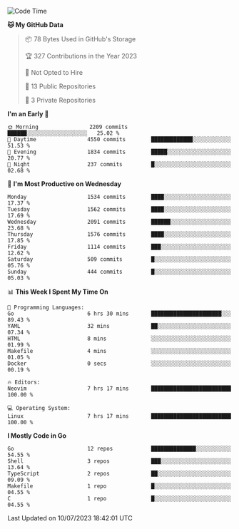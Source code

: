 <!--START_SECTION:waka-->
![Code Time](http://img.shields.io/badge/Code%20Time-64%20hrs%2016%20mins-blue)

**🐱 My GitHub Data** 

> 📦 78 Bytes Used in GitHub's Storage 
 > 
> 🏆 327 Contributions in the Year 2023
 > 
> 🚫 Not Opted to Hire
 > 
> 📜 13 Public Repositories 
 > 
> 🔑 3 Private Repositories 
 > 
**I'm an Early 🐤** 

```text
🌞 Morning                2209 commits        ██████░░░░░░░░░░░░░░░░░░░   25.02 % 
🌆 Daytime                4550 commits        █████████████░░░░░░░░░░░░   51.53 % 
🌃 Evening                1834 commits        █████░░░░░░░░░░░░░░░░░░░░   20.77 % 
🌙 Night                  237 commits         █░░░░░░░░░░░░░░░░░░░░░░░░   02.68 % 
```
📅 **I'm Most Productive on Wednesday** 

```text
Monday                   1534 commits        ████░░░░░░░░░░░░░░░░░░░░░   17.37 % 
Tuesday                  1562 commits        ████░░░░░░░░░░░░░░░░░░░░░   17.69 % 
Wednesday                2091 commits        ██████░░░░░░░░░░░░░░░░░░░   23.68 % 
Thursday                 1576 commits        ████░░░░░░░░░░░░░░░░░░░░░   17.85 % 
Friday                   1114 commits        ███░░░░░░░░░░░░░░░░░░░░░░   12.62 % 
Saturday                 509 commits         █░░░░░░░░░░░░░░░░░░░░░░░░   05.76 % 
Sunday                   444 commits         █░░░░░░░░░░░░░░░░░░░░░░░░   05.03 % 
```


📊 **This Week I Spent My Time On** 

```text
💬 Programming Languages: 
Go                       6 hrs 30 mins       ██████████████████████░░░   89.43 % 
YAML                     32 mins             ██░░░░░░░░░░░░░░░░░░░░░░░   07.34 % 
HTML                     8 mins              ░░░░░░░░░░░░░░░░░░░░░░░░░   01.99 % 
Makefile                 4 mins              ░░░░░░░░░░░░░░░░░░░░░░░░░   01.05 % 
Docker                   0 secs              ░░░░░░░░░░░░░░░░░░░░░░░░░   00.19 % 

🔥 Editors: 
Neovim                   7 hrs 17 mins       █████████████████████████   100.00 % 

💻 Operating System: 
Linux                    7 hrs 17 mins       █████████████████████████   100.00 % 
```

**I Mostly Code in Go** 

```text
Go                       12 repos            ██████████████░░░░░░░░░░░   54.55 % 
Shell                    3 repos             ███░░░░░░░░░░░░░░░░░░░░░░   13.64 % 
TypeScript               2 repos             ██░░░░░░░░░░░░░░░░░░░░░░░   09.09 % 
Makefile                 1 repo              █░░░░░░░░░░░░░░░░░░░░░░░░   04.55 % 
C                        1 repo              █░░░░░░░░░░░░░░░░░░░░░░░░   04.55 % 
```




 Last Updated on 10/07/2023 18:42:01 UTC
<!--END_SECTION:waka-->
